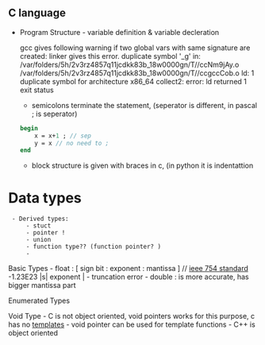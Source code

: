## C language
- Program Structure
		- variable definition & variable decleration
	
	gcc gives following warning if two global vars with same signature are created:
		linker gives this error.
	duplicate symbol '_g' in:
	    /var/folders/5h/2v3rz4857q11jcdkk83b_18w0000gn/T//ccNm9jAy.o
	    /var/folders/5h/2v3rz4857q11jcdkk83b_18w0000gn/T//ccgccCob.o
	ld: 1 duplicate symbol for architecture x86_64
	collect2: error: ld returned 1 exit status
	
	- semicolons terminate the statement, (seperator is different, in pascal ; is seperator)
	```pascal
	begin 
		x = x+1 ; // sep
		y = x // no need to ;
	end
	```
	
	- block structure is given with braces in c, (in python it is indentattion

 # Data types
	 - Derived types: 
		 - stuct
		 - pointer ! 
		 - union
		 - function type?? (function pointer? )
		 - 
Basic Types
	- float : \[ sign bit : exponent : mantissa \] // [ieee 754 standard](https://en.wikipedia.org/wiki/IEEE_754)
		-1.23E23   |s| exponent |
		- truncation error
	- double : is more accurate, has bigger mantissa part

Enumerated Types

Void Type
	- C is not object oriented, void pointers works for this purpose, c has no [templates](https://stackoverflow.com/questions/2873850/is-there-an-equivalent-in-c-for-c-templates)
		- void pointer can be used for template functions
	- C++ is object oriented







